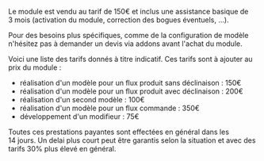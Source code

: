 Le module est vendu au tarif de 150€ et inclus une assistance basique de 3 mois (activation du module, correction des bogues éventuels, …).

Pour des besoins plus spécifiques, comme de la configuration de modèle n'hésitez pas à demander un devis via addons avant l'achat du module.

Voici une liste des tarifs donnés à titre indicatif. Ces tarifs sont à ajouter au prix du module :
* réalisation d'un modèle pour un flux produit sans déclinaison : 150€
* réalisation d'un modèle pour un flux produit avec déclinaison : 200€
* réalisation d'un second modèle : 100€
* réalisation d'un modèle pour un flux commande : 350€
* développement d'un modifieur : 75€

Toutes ces prestations payantes sont effectées en général dans les 14 jours. Un delai plus court peut être garantis selon la situation et avec des tarifs 30% plus élevé en général.
